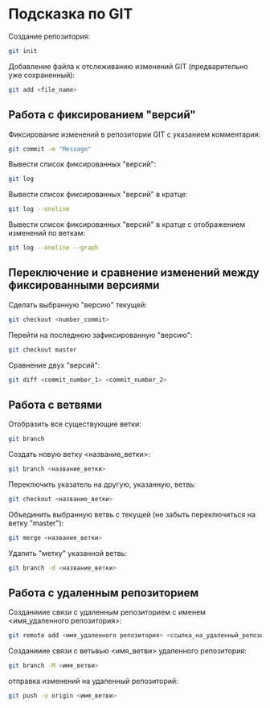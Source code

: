 # Подсказка по GIT

Создание репозитория:
```sh
git init
```
Добавление файла к отслеживанию изменений GIT (предварительно уже сохраненный):
```sh
git add <file_name>
```
## Работа с фиксированием "версий"

Фиксирование изменений в репозитории GIT с указанием комментария:
```sh
git commit -m "Message"
```
Вывести список фиксированных "версий":
```sh
git log
```
Вывести список фиксированных "версий" в кратце:
```sh
git log --oneline
```
Вывести список фиксированных "версий" в кратце c отображением изменений по веткам:
```sh
git log --oneline --graph
```
## Переключение и сравнение изменений между фиксированными версиями

Сделать выбранную "версию" текущей:
```sh
git checkout <number_commit>
```
Перейти на последнюю зафиксированную "версию":
```sh
git checkout master
```
Сравнение двух "версий":
```sh
git diff <commit_number_1> <commit_number_2>
```

## Работа с ветвями

Отобразить все существующие ветки:
```sh
git branch
```
Создать новую ветку <название_ветки>:
```sh
git branch <название_ветки>
```
Переключить указатель на другую, указанную, ветвь:
```sh
git checkout <название_ветки>
```
Объединить выбранную ветвь с текущей (не забыть переключиться на ветку "master"):
```sh
git merge <название_ветки>
```
Удалить "метку" указанной ветвь:
```sh
git branch -d <название_ветки>
```

## Работа с удаленным репозиторием

Созданииие связи с удаленным репозиторием с именем <имя_удаленного репозитория>:
```sh
git remote add <имя_удаленного репозитория> <ссылка_на_удаленный_репозиторий>
```
Созданииие связи с ветьвью <имя_ветви> удаленного репозитория:
```sh
git branch -M <имя_ветви>
```
отправка изменений на удаленный репозиторий:
```sh
git push -u origin <имя_ветви>
```